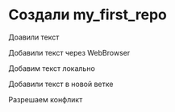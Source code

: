 ﻿# Создали my_first_repo

Доавили текст

Добавили текст через WebBrowser

Добавим текст локально

Добавили текст в новой ветке

Разрешаем конфликт
